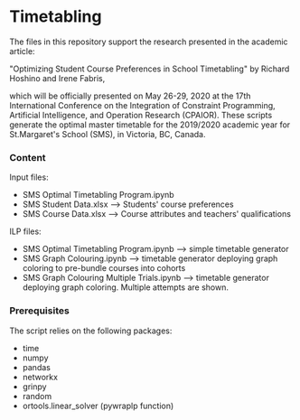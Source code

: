 # Timetabling
The files in this repository support the research presented in the academic article: 

"Optimizing Student Course Preferences in School Timetabling"
by Richard Hoshino and Irene Fabris, 

which will be officially presented on May 26-29, 2020 at the 17th International Conference on the Integration of Constraint Programming, Artificial Intelligence, and Operation Research (CPAIOR). These scripts generate the optimal master timetable for the 2019/2020 academic year for St.Margaret's School (SMS), in Victoria, BC, Canada.


### Content
Input files:
- SMS Optimal Timetabling Program.ipynb
- SMS Student Data.xlsx --> Students' course preferences
- SMS Course Data.xlsx --> Course attributes and teachers' qualifications 

ILP files:
- SMS Optimal Timetabling Program.ipynb --> simple timetable generator
- SMS Graph Colouring.ipynb --> timetable generator deploying graph coloring to pre-bundle courses into cohorts
- SMS Graph Colouring Multiple Trials.ipynb --> timetable generator deploying graph coloring. Multiple attempts are shown.

### Prerequisites
The script relies on the following packages: 
- time 
- numpy 
- pandas 
- networkx 
- grinpy 
- random 
- ortools.linear_solver (pywraplp function)
